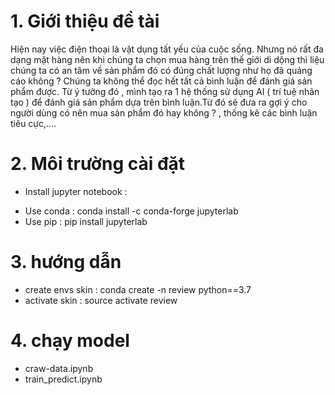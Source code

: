 
# 1. Giới thiệu đề tài
Hiện nay việc điện thoại là vật dụng tất yếu của cuộc sống. Nhưng nó rất đa dạng mặt hàng nên khi chúng ta chọn mua hàng trên thế giới di dộng thì liệu chúng ta có an tâm về sản phẩm đó có đúng chất lượng như họ đã quảng cáo không ? Chúng ta không thể đọc hết tất cả bình luận để đánh giá sản phẩm được. Từ ý tưởng đó , mình tạo ra 1 hệ thống sử dụng AI ( trí tuệ nhân tạo ) để đánh giá sản phẩm dựa trên bình luận.Từ đó sẽ đưa ra gợi ý cho người dùng có nên mua sản phẩm đó hay không ? , thống kê các bình luận tiêu cực,....

# 2. Môi trường cài đặt 
- Install jupyter notebook :
+ Use conda : conda install -c conda-forge jupyterlab
+ Use pip   : pip install jupyterlab

# 3. hướng dẫn
- create envs skin : conda create -n review python==3.7
- activate skin :   source activate review

# 4. chạy model
- craw-data.ipynb
- train_predict.ipynb